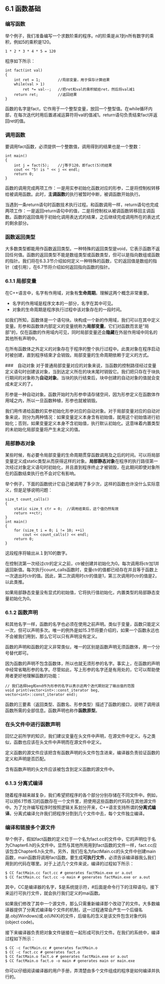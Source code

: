 ## 6.1 函数基础
### 编写函数
举个例子，我们准备编写一个求数阶乘的程序。n的阶乘是从1到n所有数字的乘积，例如5的乘积是120。
```
1 * 2 * 3 * 4 * 5 = 120
```
程序如下所示：
```
int fact(int val)
{
	int ret = 1;		//局部变量，用于保存计算结果
	while(val > 1)
		ret *= val--;	//把ret和val的乘积赋给ret，然后将val减1
	return ret;			//返回结果
}
```
函数的名字是fact，它作用于一个整型变量，放回一个整型值。在while循环内部，在每次迭代时用后置递减运算符将val的值减1。return语句负责结束fact并返回ret的值。

### 调用函数
要调用fact函数，必须提供一个整数值，调用得到的结果也是一个整数：
```
int main()
{
	int j = fact(5);	//j等于120，即fact(5)的结果
	cout << "5! is " << j << endl;
	return 0;
}
```
函数的调用完成两项工作：一是用实参初始化函数对应的形参，二是将控制权转移给被调用函数。此时，**主调函数**的执行被暂时中断，被调函数开始执行。

当遇到一条return语句时函数技术执行过程。和函数调用一样，return语句也完成两项工作：一是返回return语句中的值，二是将控制权从被调函数转移回主调函数。函数的返回值用于初始化调用表达式的结果，之后继续完成调用所在的表达式的剩余部分。

### 函数返回类型
大多数类型都能用作函数返回类型。一种特殊的返回类型是void，它表示函数不返回任何值。函数的返回类型不能是数组类型或函数类型，但可以是指向数组或函数的指针。我们将在6.3.3节介绍如何定义一种特殊的函数，它的返回值是数组的指针（或引用），在6.7节将介绍如何返回指向函数的指针。

### 6.1.1 局部变量
在C++语言中，名字有作用域，对象有**生命周期**。理解这两个概念非常重要。
- 名字的作用域是程序文本的一部分，名字在其中可见。
- 对象的生命周期是程序执行过程中该对象存在的一段时间。

如我们所知，函数体是一个语句块。块构成一个新的作用域，我们可以在其中定义变量。形参和函数体内部定义的变量统称为**局部变量**。它们对函数而言是“局部”的，仅在函数的作用域内可见，同时局部变量还会**隐藏**在外层作用域中同名的其他所有声明中。

在所有函数体之外定义的对象存在于程序的整个执行过程中。此类对象在程序启动时被创建，直到程序结束才会销毁。局部变量的生命周期依赖于定义的方式。

###　自动对象
对于普通局部变量对应的对象来说，当函数的控制路径经过变量定义语句时创建该对象，当到达定义所在的块末尾时销毁它。我们把只存在于块执行期间的对象称为**自动对象**。当块的执行结束后，块中创建的自动对象的值就会变成未定义的了。

形参是一种自动对象。函数开始时为形参申请存储空间，因为形参定义在函数体作用域之内，所以一旦函数种植，形参也就被销毁。

我们用传递给函数的实参初始化形参对应的自动对象。对于局部变量对应的自动对象来说，则分为两种情况：如果变量定义本身含有初始值，就用这个初始值进行初始化；否则，如果变量定义本身不含初始值，执行默认初始化。这意味着内置类型的未初始化局部变量将产生未定义的值。

### 局部静态对象
某些时候，有必要令局部变量的生命周期贯穿函数调用及之后的时间。可以将局部变量定义成static类型从而获得这样的对象。**局部静态对象**在程序的执行路径第一次经过对象定义语句时初始化，并且直到程序终止才被销毁，在此期间即使对象所在的函数结束执行也不会对它有影响。

举个例子，下面的函数统计它自己被调用了多少次，这样的函数也许没什么实际意义，但是足够说明问题：
```
size_t count_calls()
{
	static size_t ctr = 0;	//调用结束后，这个值仍然有效
	return ++ctr;
}
int main()
{
	for (size_t i = 0; i != 10; ++i)
		cout << count_calls() << endl;
	return 0;
}
```
这段程序将输出从１到10的数字。

在控制流第一次经过ctr的定义之前，ctr被创建并初始化为0。每次调用将ctr加1并返回新值。每次执行count_calls函数时，变量ctr的值都已经存在并且等于函数上一次退出时ctr的值。因此，第二次调用时ctr的值是1，第三次调用时ctr的值是2，以此类推。

如果局部静态变量没有显式的初始值，它将执行值初始化，内置类型的局部静态变量初始化为0。

### 6.1.2 函数声明
和其他名字一样，函数的名字也必须在使用之前声明。类似于变量，函数只能定义一次，但可以声明多次。唯一的例外是如15.3节将要介绍的，如果一个函数永远也不会被我们用到，那么它可以只有声明没有定义。

函数的声明和函数的定义非常类似，唯一的区别是函数声明无须函数体，用一个分号替代即可。

因为函数的声明不包含函数体，所以也就无须形参的名字。事实上，在函数的声明中经常省略形参的名字。尽管如此，写上形参的名字还是有用处的，它可以帮助使用者更好地理解函数的功能：
```
// 我们选择beg和end作为形参的名字以表示这两个迭代期划定了输出值的范围
void print(vector<int>::const_iterator beg, vector<int>::const_iterator end);
```
函数的三要素（返回类型、函数名、形参类型）描述了函数的接口，说明了调用该函数所需的全部信息。函数声明也称作**函数原型**。

### 在头文件中进行函数声明
回忆之前所学的知识，我们建议变量在头文件中声明，在源文件中定义。与之类似，函数也应该在头文件中声明而在源文件中定义。

定义函数的源文件应该把含有函数声明的头文件包含进来，编译器负责验证函数的定义和声明是否匹配。

含有函数声明的头文件应该被包含到定义函数的源文件中。

### 6.1.3 分离式编译

随着程序越来越复杂，我们希望把程序的各个部分分别存储在不同文件中。例如，可以把6.1节练习的函数存在一个文件里，把使用这些函数的代码存在其他源文件中。为了允许编写程序时按照逻辑关系划分开来，C++语言支持所谓的**分离式编译**。分离式编译允许我们把程序分割到几个文件中去，每个文件独立编译。

### 编译和链接多个源文件
举个例子，假如fact函数的定义位于一个名为fact.cc的文件中，它的声明位于名为Chapter6.h的头文件中。显然与其他所用用到fact函数的文件一样，fact.cc应该包含Chapter6.h头文件。另外，我们在名为factMain.cc的头文件中创建main函数，main函数将调用fact函数。要生成**可执行文件**，必须告诉编译器我么我们用到的代码在哪里。对于上述几个文件来说，编译的过程如下所示：
```
$ CC factMain.cc fact.cc # generates factMain.exe or a.out
$ CC factMain.cc fact.cc -o main # generates factMain.exe or a.out
```
其中，CC是编译器的名字，$是系统提示符，#后面是命令行下的注释语句。接下来运行可执行文件，就会执行我们定义的mai函数。

如果我们修改了其中一个源文件，那么只需重新编译那个改动了的文件。大多数编译器提供了分离式编译每个文件的机制，这一过程通常会产生一个后缀名是.obj(Windows)或.o(UNIX)的文件，后缀名的含义是该文件包含对象代码(object code)。

接下来编译器负责把对象文件链接在一起形成可执行文件。在我们的系统中，编译过程如下所示：
```
$ CC -c factMain.cc # generates factMain.o
$ CC -c fact.cc # generates fact.o
$ CC factMain.o fact.o # generates factMain.exe or a.out
$ CC factMain.o fact.o -o main # generates main or main.exe
```
你可以仔细阅读编译器的用户手册，弄清楚由多个文件组成的程序是如何编译并执行的。

